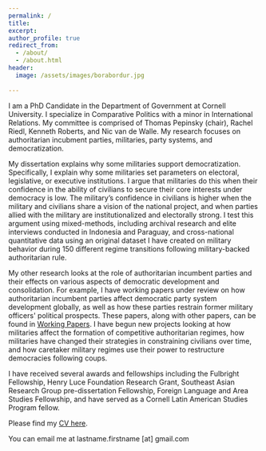 ```yaml
---
permalink: /
title: 
excerpt: 
author_profile: true
redirect_from: 
  - /about/
  - /about.html
header:
  image: /assets/images/borabordur.jpg
  
---
```

I am a PhD Candidate in the Department of Government at Cornell University. I specialize in Comparative Politics with a minor in International Relations. My committee is comprised of Thomas Pepinsky (chair), Rachel Riedl, Kenneth Roberts, and Nic van de Walle. My research focuses on authoritarian incubment parties, militaries, party systems, and democratization.  


My dissertation explains why some militaries support democratization. Specifically, I explain why some militaries set parameters on electoral, legislative, or executive institutions. I argue that militaries do this when their confidence in the ability of civilians to secure their core interests under democracy is low. The military’s confidence in civilians is higher when the military and civilians share a vision of the national project, and when parties allied with the military are institutionalized and electorally strong. I test this argument using mixed-methods, including archival research and elite interviews conducted in Indonesia and Paraguay, and cross-national quantitative data using an original dataset I have created on military behavior during 150 different regime transitions following military-backed authoritarian rule. 

My other research looks at the role of authoritarian incumbent parties and their effects on various aspects of democratic development and consolidation. For example, I have working papers under review on how authoritarian incumbent parties affect democratic party system development globally, as well as how these parties restrain former military officers' political prospects. These papers, along with other papers, can be found in [Working Papers](https://dsself.github.io/workingpapers/). I have begun new projects looking at how militaries affect the formation of competitive authoritarian regimes, how militaries have changed their strategies in constraining civilians over time, and how caretaker military regimes use their power to restructure democracies following coups. 

I have received several awards and fellowships including the Fulbright Fellowship, Henry Luce Foundation Research Grant, Southeast Asian Research Group pre-dissertation Fellowship, Foreign Language and Area Studies Fellowship, and have served as a Cornell Latin American Studies Program fellow. 

Please find my [CV here](https://github.com/dsself/dsself.github.io/blob/master/files/CurrentCV.pdf). 

You can email me at lastname.firstname [at] gmail.com
